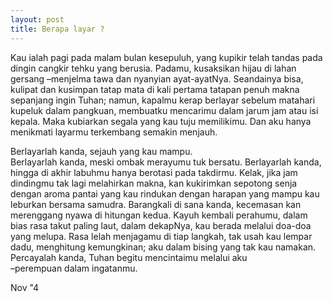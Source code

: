 ```yaml
---
layout: post
title: Berapa layar ?
---
```


Kau ialah pagi pada malam bulan kesepuluh, yang kupikir telah tandas pada dingin cangkir tehku yang berusia. Padamu, kusaksikan hijau di lahan gersang –menjelma tawa dan nyanyian ayat-ayatNya. Seandainya bisa, kulipat dan kusimpan tatap mata di kali pertama tatapan penuh makna sepanjang ingin Tuhan; namun, kapalmu kerap berlayar sebelum matahari kupeluk dalam pangkuan, membuatku mencarimu dalam jarum jam atau isi kepala. Maka kubiarkan segala yang kau tuju memilikimu. Dan aku hanya menikmati layarmu terkembang semakin menjauh.

Berlayarlah kanda, sejauh yang kau mampu.  
Berlayarlah kanda, meski ombak merayumu tuk bersatu. Berlayarlah kanda, hingga di akhir labuhmu hanya berotasi pada takdirmu.  Kelak, jika jam dindingmu tak lagi melahirkan makna, kan kukirimkan sepotong senja dengan aroma pantai yang kau rindukan dengan harapan yang mampu kau leburkan bersama samudra. Barangkali di sana kanda, kecemasan kan merenggang nyawa di hitungan kedua. Kayuh kembali perahumu, dalam bias rasa takut paling laut, dalam dekapNya, kau berada melalui doa-doa yang melupa. Rasa lelah menjagamu di tiap langkah, tak usah kau lempar dadu, menghitung kemungkinan; aku dalam bising yang tak kau namakan. Percayalah kanda, Tuhan begitu mencintaimu melalui aku  
–perempuan dalam ingatanmu.

Nov "4